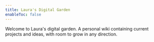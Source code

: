 ```yaml
---
title: Laura's Digital Garden
enableToc: false
---
```


Welcome to Laura's digital garden. A personal wiki containing current projects and ideas, with room to grow in any direction.

